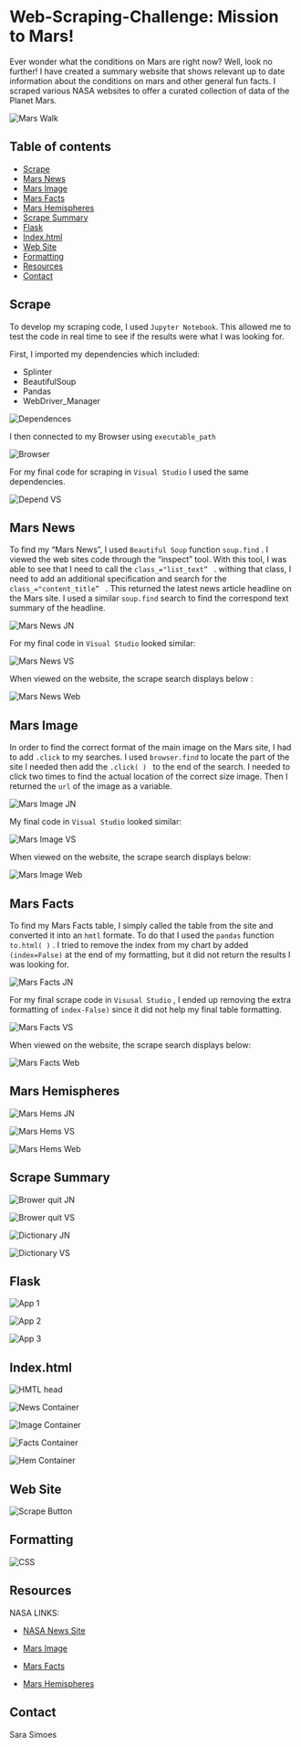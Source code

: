 # Web-Scraping-Challenge: Mission to Mars!

Ever wonder what the conditions on Mars are right now? Well, look no further! I have created a summary website that shows relevant up to date information about the conditions on mars and other general fun facts. I scraped various NASA websites to offer a curated collection of data of the Planet Mars. 

![Mars Walk](Images/mission_to_mars.png)

## Table of contents
* [Scrape](#scrape)
* [Mars News](#mars_news)
* [Mars Image](#mars_image)
* [Mars Facts](#mars_facts)
* [Mars Hemispheres](#mars_hemispheres)
* [Scrape Summary](#scrape_summary)
* [Flask](#flask)
* [Index.html](#index.html)
* [Web Site](#web-site)
* [Formatting](#formatting)
* [Resources](#resources)
* [Contact](#contact)

## Scrape

To develop my scraping code, I used `Jupyter Notebook`. This allowed me to test the code in real time to see if the results were what I was looking for. 

First, I imported my dependencies which included:

* Splinter
* BeautifulSoup
* Pandas
* WebDriver_Manager

![Dependences](Images/jn_depend.PNG)

I then connected to my Browser using `executable_path` 

![Browser](Images/browser.PNG)

For my final code for scraping in `Visual Studio` I used the same dependencies. 

![Depend VS](Images/depend_vs_code.PNG)

## Mars News

To find my “Mars News”, I used `Beautiful Soup` function `soup.find` . I viewed the web sites code through the “inspect” tool. With this tool, I was able to see that I need to call the `class_="list_text” ` . withing that class, I need to add an additional specification and search for the `class_="content_title” ` . This returned the latest news article headline on the Mars site. I used a similar `soup.find` search to find the correspond text summary of the headline. 

![Mars News JN](Images/jn_news_code.PNG)

For my final code in `Visual Studio` looked similar:

![Mars News VS](Images/vs_news_code.PNG)

When viewed on the website, the scrape search displays below :

![Mars News Web](Images/news.PNG)

## Mars Image

In order to find the correct format of the main image on the Mars site, I had to add ` .click ` to my searches. I used `browser.find` to locate the part of the site I needed then add the `.click( ) ` to the end of the search. I needed to click two times to find the actual location of the correct size image. Then I returned the `url` of the image as a variable. 

![Mars Image JN](Images/jn_image_code.PNG)

My final code in `Visual Studio` looked similar:

![Mars Image VS](Images/vs_image_code.PNG)

When viewed on the website, the scrape search displays below:

![Mars Image Web](Images/mars_image.PNG)

## Mars Facts

To find my Mars Facts table, I simply called the table from the site and converted it into an `hmtl` formate. To do that I used the `pandas` function `to.html( )` . I tried to remove the index from my chart by added `(index=False)` at the end of my formatting, but it did not return the results I was looking for. 

![Mars Facts JN](Images/jn_facts_code.PNG)

For my final scrape code in `Visusal Studio` , I ended up removing the extra formatting of `index-False)` since it did not help my final table formatting. 

![Mars Facts VS](Images/vs_facts_code.PNG)

When viewed on the website, the scrape search displays below:

![Mars Facts Web](Images/mars_facts.PNG)

## Mars Hemispheres

![Mars Hems JN](Images/jn_hem_code.PNG)

![Mars Hems VS](Images/vs_hem_code.PNG)

![Mars Hems Web](Images/mars_hem.PNG)

## Scrape Summary

![Brower quit JN](Images/jn_quit_code.PNG)

![Brower quit VS](Images/vs_quit_code.PNG)

![Dictionary JN](Images/jn_dict_code.PNG)

![Dictionary VS](Images/vs_dict_code.PNG)

## Flask

![App 1](Images/app_1.PNG)

![App 2](Images/app_2.PNG)

![App 3](Images/app_3.PNG)

## Index.html

![HMTL head](Images/html_head.PNG)

![News Container](Images/news_contain.PNG)

![Image Container](Images/image_contain.PNG)

![Facts Container](Images/facts_contain.PNG)

![Hem Container](Images/hem_cards.PNG)

## Web Site

![Scrape Button](Images/scrape_button.PNG)

## Formatting

![CSS](Images/css_table.PNG)

## Resources

NASA LINKS: 

* [NASA News Site](https://mars.nasa.gov/news/?page=0&per_page=40&order=publish_date+desc%2Ccreated_at+desc&search=&category=19%2C165%2C184%2C204&blank_scope=Latest)

* [Mars Image](https://www.jpl.nasa.gov/spaceimages/?search=&category=Mars)

* [Mars Facts](https://space-facts.com/mars/)

* [Mars Hemispheres](https://astrogeology.usgs.gov/search/results?q=hemisphere+enhanced&k1=target&v1=Mars)


## Contact
Sara Simoes
